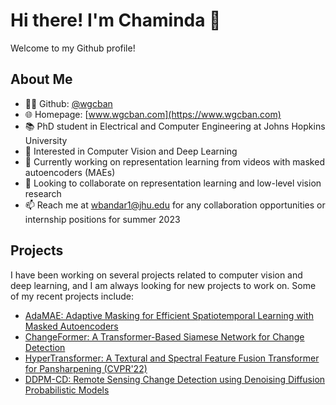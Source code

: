 # Hi there! I'm Chaminda 👋

Welcome to my Github profile!

## About Me

- 👨‍💻 Github: [@wgcban](https://github.com/wgcban)
- 🌐 Homepage: [www.wgcban.com](https://www.wgcban.com)
- 📚 PhD student in Electrical and Computer Engineering at Johns Hopkins University
- 👀 Interested in Computer Vision and Deep Learning
- 🌱 Currently working on representation learning from videos with masked autoencoders (MAEs)
- 💞️ Looking to collaborate on representation learning and low-level vision research
- 📫 Reach me at wbandar1@jhu.edu for any collaboration opportunities or internship positions for summer 2023

## Projects

I have been working on several projects related to computer vision and deep learning, and I am always looking for new projects to work on. Some of my recent projects include:

- [AdaMAE: Adaptive Masking for Efficient Spatiotemporal Learning with Masked Autoencoders](https://github.com/wgcban/adamae)
- [ChangeFormer: A Transformer-Based Siamese Network for Change Detection](https://github.com/wgcban/ChangeFormer)
- [HyperTransformer: A Textural and Spectral Feature Fusion Transformer for Pansharpening (CVPR'22)](https://github.com/wgcban/HyperTransformer)
- [DDPM-CD: Remote Sensing Change Detection using Denoising Diffusion Probabilistic Models](https://github.com/wgcban/ddpm-cd)
